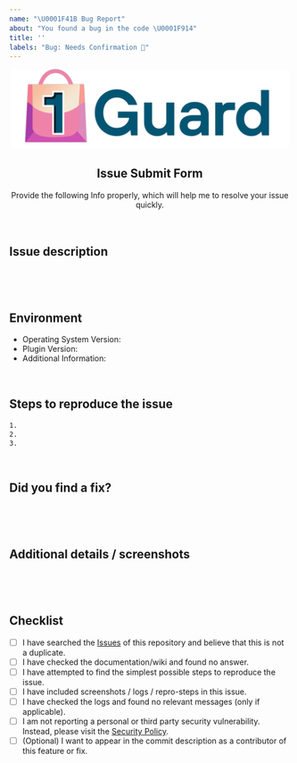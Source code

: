 ```yaml
---
name: "\U0001F41B Bug Report"
about: "You found a bug in the code \U0001F914"
title: ''
labels: "Bug: Needs Confirmation 🧐"
---
```


<!--- Logo and Header: IGNORE THIS -->
<div align="center">  
<picture>
  <source media="(prefers-color-scheme: dark)" srcset="https://raw.githubusercontent.com/Lennolium/1Guard-server/main/img/banner_dark.png" width="500vw">
  <source media="(prefers-color-scheme: light)" srcset="https://raw.githubusercontent.com/Lennolium/1Guard-server/main/img/banner_light.png" width="500vw">
  <img alt="Application Banner" src="https://raw.githubusercontent.com/Lennolium/1Guard-server/main/img/banner_light.png" width="500vw">
</picture>
</div>
<h2 align="center">Issue Submit Form</h2>
<div align="center">
  Provide the following Info properly, which will help me to resolve your issue quickly.
</div>
<br>
<br>

<!--- HERE BEGINS YOUR PART -->
## Issue description
<!-- Replace this comment with a short explanation of what is going on -->
```


```

&nbsp;

## Environment
<!-- Add details about the device you are experiencing issues --> 
- Operating System Version:
- Plugin Version: <!-- Find it in the 'About' menu --> 
- Additional Information:

&nbsp;

## Steps to reproduce the issue
```
1.  
2.  
3. 
```

&nbsp;

## Did you find a fix?
<!-- Give me an explanation of what should be happening -->
```


```

&nbsp;

## Additional details / screenshots
<!-- Screenshots, console output, logs, etc. are extremely helpful -->
```


```

&nbsp;

## Checklist
<!-- Please verify that you have completed the following steps -->
- [ ] I have searched the [Issues](https://github.com/Lennolium/1Guard-server/issues) of this repository and believe that this is not a duplicate.
- [ ] I have checked the documentation/wiki and found no answer.
- [ ] I have attempted to find the simplest possible steps to reproduce the issue.
- [ ] I have included screenshots / logs / repro-steps in this issue.
- [ ] I have checked the logs and found no relevant messages (only if applicable).
- [ ] I am not reporting a personal or third party security vulnerability. Instead, please visit the [Security Policy](https://github.com/Lennolium/1Guard-server/blob/main/.github/SECURITY.md).
- [ ] (Optional) I want to appear in the commit description as a contributor of this feature or fix.
